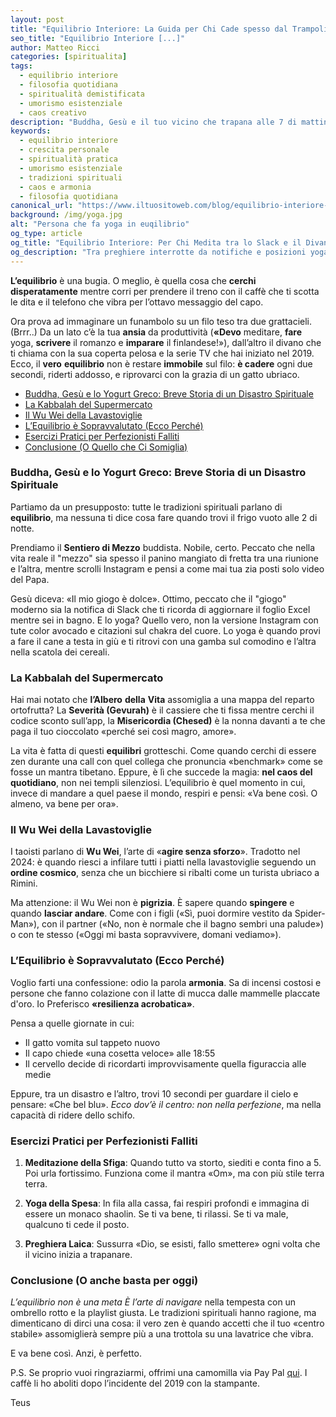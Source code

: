 ```yaml
---  
layout: post  
title: "Equilibrio Interiore: La Guida per Chi Cade spesso dal Trampolino della vita (Spoiler: Tutti)"  
seo_title: "Equilibrio Interiore [...]"
author: Matteo Ricci  
categories: [spiritualita]  
tags:  
  - equilibrio interiore  
  - filosofia quotidiana  
  - spiritualità demistificata  
  - umorismo esistenziale  
  - caos creativo  
description: "Buddha, Gesù e il tuo vicino che trapana alle 7 di mattina: come sopravvivere alla ricerca dell'equilibrio senza diventare un guru da discount. Guida sarcastica con consigli inutili, esempi imbarazzanti e una puntata di sadismo spirituale."  
keywords:  
  - equilibrio interiore  
  - crescita personale  
  - spiritualità pratica  
  - umorismo esistenziale  
  - tradizioni spirituali  
  - caos e armonia  
  - filosofia quotidiana  
canonical_url: "https://www.iltuositoweb.com/blog/equilibrio-interiore-guida-definitiva"  
background: /img/yoga.jpg  
alt: "Persona che fa yoga in euqilibrio"   
og_type: article  
og_title: "Equilibrio Interiore: Per Chi Medita tra lo Slack e il Divano (con Grazia)"  
og_description: "Tra preghiere interrotte da notifiche e posizioni yoga fallite, una guida per ritrovare il centro senza prendersi troppo sul serio. Con bonus: come bestemmiare in modo spiritualmente corretto."    
---  
```


**L’equilibrio** è una bugia. O meglio, è quella cosa che **cerchi** **disperatamente** mentre corri per prendere il treno con il caffè che ti scotta le dita e il telefono che vibra per l’ottavo messaggio del capo.  

Ora prova ad immaginare un funambolo su un filo teso tra due grattacieli. (Brrr..) Da un lato c’è la tua **ansia** da produttività (**«Devo** meditare, **fare** yoga, **scrivere** il romanzo e **imparare** il finlandese!»), dall’altro il divano che ti chiama con la sua coperta pelosa e la serie TV che hai iniziato nel 2019. Ecco, il **vero** **equilibrio** non è restare **immobile** sul filo: **è cadere** ogni due secondi, riderti addosso, e riprovarci con la grazia di un gatto ubriaco.  

- [Buddha, Gesù e lo Yogurt Greco: Breve Storia di un Disastro Spirituale](#buddha-gesù-e-lo-yogurt-greco-breve-storia-di-un-disastro-spirituale)
- [La Kabbalah del Supermercato](#la-kabbalah-del-supermercato)
- [Il Wu Wei della Lavastoviglie](#il-wu-wei-della-lavastoviglie)
- [L’Equilibrio è Sopravvalutato (Ecco Perché)](#lequilibrio-è-sopravvalutato-ecco-perché)
- [Esercizi Pratici per Perfezionisti Falliti](#esercizi-pratici-per-perfezionisti-falliti)
- [Conclusione (O Quello che Ci Somiglia)](#conclusione-o-quello-che-ci-somiglia)

### Buddha, Gesù e lo Yogurt Greco: Breve Storia di un Disastro Spirituale  
Partiamo da un presupposto: tutte le tradizioni spirituali parlano di **equilibrio**, ma nessuna ti dice cosa fare quando trovi il frigo vuoto alle 2 di notte. 

Prendiamo il **Sentiero di Mezzo** buddista. Nobile, certo. Peccato che nella vita reale il "mezzo" sia spesso il panino mangiato di fretta tra una riunione e l’altra, mentre scrolli Instagram e pensi a come mai tua zia posti solo video del Papa.  

Gesù diceva: «Il mio giogo è dolce». Ottimo, peccato che il "giogo" moderno sia la notifica di Slack che ti ricorda di aggiornare il foglio Excel mentre sei in bagno. E lo yoga? Quello vero, non la versione Instagram con tute color avocado e citazioni sul chakra del cuore. Lo yoga è quando provi a fare il cane a testa in giù e ti ritrovi con una gamba sul comodino e l’altra nella scatola dei cereali.  

### La Kabbalah del Supermercato  
Hai mai notato che **l’Albero** **della** **Vita** assomiglia a una mappa del reparto ortofrutta? La **Severità (Gevurah)** è il cassiere che ti fissa mentre cerchi il codice sconto sull’app, la **Misericordia (Chesed)** è la nonna davanti a te che paga il tuo cioccolato «perché sei così magro, amore».  

La vita è fatta di questi **equilibri** grotteschi. Come quando cerchi di essere zen durante una call con quel collega che pronuncia «benchmark» come se fosse un mantra tibetano. Eppure, è lì che succede la magia: **nel caos del quotidiano**, non nei templi silenziosi. L’equilibrio è quel momento in cui, invece di mandare a quel paese il mondo, respiri e pensi: «Va bene così. O almeno, va bene per ora».  

### Il Wu Wei della Lavastoviglie  
I taoisti parlano di **Wu Wei**, l’arte di «**agire senza sforzo**». Tradotto nel 2024: è quando riesci a infilare tutti i piatti nella lavastoviglie seguendo un **ordine cosmico**, senza che un bicchiere si ribalti come un turista ubriaco a Rimini.  

Ma attenzione: il Wu Wei non è **pigrizia**. È sapere quando **spingere** e quando **lasciar andare**. Come con i figli («Sì, puoi dormire vestito da Spider-Man»), con il partner («No, non è normale che il bagno sembri una palude») o con te stesso («Oggi mi basta sopravvivere, domani vediamo»).  

### L’Equilibrio è Sopravvalutato (Ecco Perché)  
Voglio farti una confessione: odio la parola **armonia**. Sa di incensi costosi e persone che fanno colazione con il latte di mucca dalle mammelle placcate d'oro. Io Preferisco **«resilienza acrobatica»**.  

Pensa a quelle giornate in cui:  

- Il gatto vomita sul tappeto nuovo  
- Il capo chiede «una cosetta veloce» alle 18:55  
- Il cervello decide di ricordarti improvvisamente quella figuraccia alle medie  

Eppure, tra un disastro e l’altro, trovi 10 secondi per guardare il cielo e pensare: «Che bel blu». *Ecco dov’è il centro: non nella perfezione*, ma nella capacità di ridere dello schifo.  

### Esercizi Pratici per Perfezionisti Falliti  

1. **Meditazione della Sfiga**: Quando tutto va storto, siediti e conta fino a 5. Poi urla fortissimo. Funziona come il mantra «Om», ma con più stile terra terra.
   
2. **Yoga della Spesa**: In fila alla cassa, fai respiri profondi e immagina di essere un monaco shaolin. Se ti va bene, ti rilassi. Se ti va male, qualcuno ti cede il posto.
     
3. **Preghiera Laica**: Sussurra «Dio, se esisti, fallo smettere» ogni volta che il vicino inizia a trapanare.  

### Conclusione (O anche basta per oggi)  
*L’equilibrio non è una meta È l’arte di navigare* nella tempesta con un ombrello rotto e la playlist giusta. Le tradizioni spirituali hanno ragione, ma dimenticano di dirci una cosa: il vero zen è quando accetti che il tuo «centro stabile» assomiglierà sempre più a una trottola su una lavatrice che vibra.  

E va bene così. Anzi, è perfetto.  

P.S. Se proprio vuoi ringraziarmi, offrimi una camomilla via Pay Pal [qui](https://www.paypal.me/pythonmat). I caffè li ho aboliti dopo l’incidente del 2019 con la stampante.

Teus